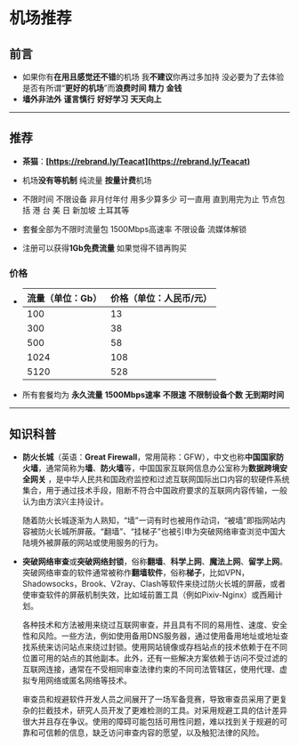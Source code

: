# 机场推荐

## 前言

- 如果你有**在用且感觉还不错**的机场 我**不建议**你再过多加持 没必要为了去体验是否有所谓“**更好的机场**”而**浪费时间** **精力** **金钱**
- **墙外非法外** **谨言慎行** **好好学习** **天天向上**

------

## 推荐

- **茶猫**：**[https://rebrand.ly/Teacat](https://rebrand.ly/Teacat)**

- 机场**没有等机制** 纯流量 **按量计费**机场 

- 不限时间 不限设备 非月付年付 用多少算多少 可一直用 直到用完为止 节点包括 港 台 美 日 新加坡 土耳其等

- 套餐全部为不限时流量包 1500Mbps高速率 不限设备 流媒体解锁

- 注册可以获得**1Gb免费流量** 如果觉得不错再购买


### 价格

- | 流量（单位：Gb） | 价格（单位：人民币/元） |
  | ---------------- | ----------------------- |
  | 100              | 13                      |
  | 300              | 38                      |
  | 500              | 58                      |
  | 1024             | 108                     |
  | 5120             | 528                     |

- 所有套餐均为 **永久流量** **1500Mbps速率** **不限速** **不限制设备个数** **无到期时间**

------

## 知识科普

- **防火长城**（英语：**Great Firewall**，常用简称：GFW），中文也称**中国国家防火墙**，通常简称为**墙**、**防火墙**等，中国国家互联网信息办公室称为**数据跨境安全网关** ，是中华人民共和国政府监控和过滤互联网国际出口内容的软硬件系统集合，用于通过技术手段，阻断不符合中国政府要求的互联网内容传输，一般认为由方滨兴主持设计。

  随着防火长城逐渐为人熟知，“墙”一词有时也被用作动词，“被墙”即指网站内容被防火长城所屏蔽。“翻墙”、“挂梯子”也被引申为突破网络审查浏览中国大陆境外被屏蔽的网站或使用服务的行为。

- **突破网络审查**或**突破网络封锁**，俗称**翻墙**、**科学上网**、**魔法上网**、**留学上网**。突破网络审查的软件通常被称作**翻墙软件**，俗称**梯子**，比如VPN，Shadowsocks，Brook、V2ray、Clash等软件来绕过防火长城的屏蔽，或者使审查软件的屏蔽机制失效，比如域前置工具（例如Pixiv-Nginx）或西厢计划。

  各种技术和方法被用来绕过互联网审查，并且具有不同的易用性、速度、安全性和风险。一些方法，例如使用备用DNS服务器，通过使用备用地址或地址查找系统来访问站点来绕过封锁。使用网站镜像或存档站点的技术依赖于在不同位置可用的站点的其他副本。此外，还有一些解决方案依赖于访问不受过滤的互联网连接，通常在不受相同审查法律约束的不同司法管辖区，使用代理、虚拟专用网络或匿名网络等技术。

  审查员和规避软件开发人员之间展开了一场军备竞赛，导致审查员采用了更复杂的拦截技术，研究人员开发了更难检测的工具。对采用规避工具的估计差异很大并且存在争议。使用的障碍可能包括可用性问题，难以找到关于规避的可靠和可信赖的信息，缺乏访问审查内容的愿望，以及触犯法律的风险。
